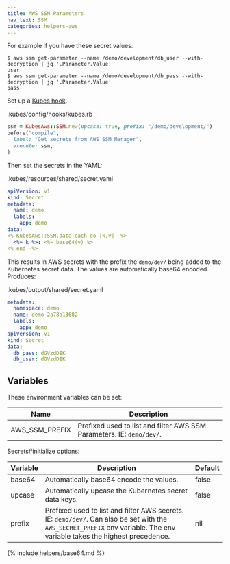 ```yaml
---
title: AWS SSM Parameters
nav_text: SSM
categories: helpers-aws
---
```


For example if you have these secret values:

    $ aws ssm get-parameter --name /demo/development/db_user --with-decryption | jq '.Parameter.Value'
    user
    $ aws ssm get-parameter --name /demo/development/db_pass --with-decryption | jq '.Parameter.Value'
    pass

Set up a [Kubes hook](https://kubes.guru/docs/config/hooks/kubes/).

.kubes/config/hooks/kubes.rb

```ruby
ssm = KubesAws::SSM.new(upcase: true, prefix: "/demo/development/")
before("compile",
  label: "Get secrets from AWS SSM Manager",
  execute: ssm,
)
```

Then set the secrets in the YAML:

.kubes/resources/shared/secret.yaml

```yaml
apiVersion: v1
kind: Secret
metadata:
  name: demo
  labels:
    app: demo
data:
<% KubesAws::SSM.data.each do |k,v| -%>
  <%= k %>: <%= base64(v) %>
<% end -%>
```

This results in AWS secrets with the prefix the `demo/dev/` being added to the Kubernetes secret data.  The values are automatically base64 encoded. Produces:

.kubes/output/shared/secret.yaml

```yaml
metadata:
  namespace: demo
  name: demo-2a78a13682
  labels:
    app: demo
apiVersion: v1
kind: Secret
data:
  db_pass: dGVzdDEK
  db_user: dGVzdDIK
```

## Variables

These environment variables can be set:

Name | Description
---|---
AWS_SSM_PREFIX | Prefixed used to list and filter AWS SSM Parameters. IE: `demo/dev/`.

Secrets#initialize options:

Variable | Description | Default
---|---|---
base64 | Automatically base64 encode the values. | false
upcase | Automatically upcase the Kubernetes secret data keys. | false
prefix | Prefixed used to list and filter AWS secrets. IE: `demo/dev/`. Can also be set with the `AWS_SECRET_PREFIX` env variable. The env variable takes the highest precedence. | nil

{% include helpers/base64.md %}